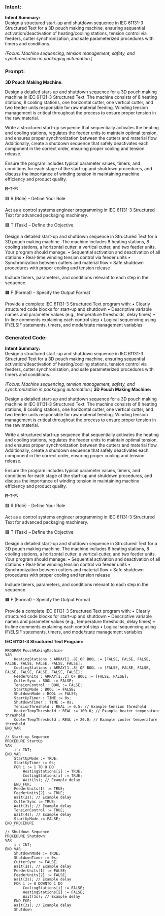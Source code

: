 ### Intent:
**Intent Summary:**  
Design a structured start-up and shutdown sequence in IEC 61131-3 Structured Text for a 3D pouch making machine, ensuring sequential activation/deactivation of heating/cooling stations, tension control via feeders, cutter synchronization, and safe parameterized procedures with timers and conditions.  

*(Focus: Machine sequencing, tension management, safety, and synchronization in packaging automation.)*

### Prompt:
**3D Pouch Making Machine:**

Design a detailed start-up and shutdown sequence for a 3D pouch making machine in IEC 61131-3 Structured Text. The machine consists of 8 heating stations, 8 cooling stations, one horizontal cutter, one vertical cutter, and two feeder units responsible for raw material feeding. Winding tension management is critical throughout the process to ensure proper tension in the raw material.

Write a structured start-up sequence that sequentially activates the heating and cooling stations, regulates the feeder units to maintain optimal tension, and ensures proper synchronization between the cutters and material flow. Additionally, create a shutdown sequence that safely deactivates each component in the correct order, ensuring proper cooling and tension release.

Ensure the program includes typical parameter values, timers, and conditions for each stage of the start-up and shutdown procedures, and discuss the importance of winding tension in maintaining machine efficiency and product quality.

**R-T-F:**

🟥 R (Role) – Define Your Role

Act as a control systems engineer programming in IEC 61131-3 Structured Text for advanced packaging machinery.

🟩 T (Task) – Define the Objective

Design a detailed start-up and shutdown sequence in Structured Text for a 3D pouch making machine. The machine includes 8 heating stations, 8 cooling stations, a horizontal cutter, a vertical cutter, and two feeder units. Your program should manage:
	•	Sequential activation and deactivation of all stations
	•	Real-time winding tension control via feeder units
	•	Synchronization between cutters and material flow
	•	Safe shutdown procedures with proper cooling and tension release

Include timers, parameters, and conditions relevant to each step in the sequence.

🟧 F (Format) – Specify the Output Format

Provide a complete IEC 61131-3 Structured Text program with:
	•	Clearly structured code blocks for start-up and shutdown
	•	Descriptive variable names and parameter values (e.g., temperature thresholds, delay times)
	•	In-line comments explaining each control step
	•	Logical sequencing using IF/ELSIF statements, timers, and mode/state management variables

### Generated Code:
**Intent Summary:**  
Design a structured start-up and shutdown sequence in IEC 61131-3 Structured Text for a 3D pouch making machine, ensuring sequential activation/deactivation of heating/cooling stations, tension control via feeders, cutter synchronization, and safe parameterized procedures with timers and conditions.  

*(Focus: Machine sequencing, tension management, safety, and synchronization in packaging automation.)*
**3D Pouch Making Machine:**

Design a detailed start-up and shutdown sequence for a 3D pouch making machine in IEC 61131-3 Structured Text. The machine consists of 8 heating stations, 8 cooling stations, one horizontal cutter, one vertical cutter, and two feeder units responsible for raw material feeding. Winding tension management is critical throughout the process to ensure proper tension in the raw material.

Write a structured start-up sequence that sequentially activates the heating and cooling stations, regulates the feeder units to maintain optimal tension, and ensures proper synchronization between the cutters and material flow. Additionally, create a shutdown sequence that safely deactivates each component in the correct order, ensuring proper cooling and tension release.

Ensure the program includes typical parameter values, timers, and conditions for each stage of the start-up and shutdown procedures, and discuss the importance of winding tension in maintaining machine efficiency and product quality.

**R-T-F:**

🟥 R (Role) – Define Your Role

Act as a control systems engineer programming in IEC 61131-3 Structured Text for advanced packaging machinery.

🟩 T (Task) – Define the Objective

Design a detailed start-up and shutdown sequence in Structured Text for a 3D pouch making machine. The machine includes 8 heating stations, 8 cooling stations, a horizontal cutter, a vertical cutter, and two feeder units. Your program should manage:
	•	Sequential activation and deactivation of all stations
	•	Real-time winding tension control via feeder units
	•	Synchronization between cutters and material flow
	•	Safe shutdown procedures with proper cooling and tension release

Include timers, parameters, and conditions relevant to each step in the sequence.

🟧 F (Format) – Specify the Output Format

Provide a complete IEC 61131-3 Structured Text program with:
	•	Clearly structured code blocks for start-up and shutdown
	•	Descriptive variable names and parameter values (e.g., temperature thresholds, delay times)
	•	In-line comments explaining each control step
	•	Logical sequencing using IF/ELSIF statements, timers, and mode/state management variables

**IEC 61131-3 Structured Text Program:**

```structuredtext
PROGRAM PouchMakingMachine
VAR
    HeatingStations : ARRAY[1..8] OF BOOL := [FALSE, FALSE, FALSE, FALSE, FALSE, FALSE, FALSE, FALSE];
    CoolingStations : ARRAY[1..8] OF BOOL := [FALSE, FALSE, FALSE, FALSE, FALSE, FALSE, FALSE, FALSE];
    FeederUnits : ARRAY[1..2] OF BOOL := [FALSE, FALSE];
    CutterSync : BOOL := FALSE;
    TensionControl : BOOL := FALSE;
    StartUpMode : BOOL := FALSE;
    ShutdownMode : BOOL := FALSE;
    StartUpTimer : TIME := 0s;
    ShutdownTimer : TIME := 0s;
    TensionThreshold : REAL := 0.5; // Example tension threshold
    HeaterTempThreshold : REAL := 100.0; // Example heater temperature threshold
    CoolerTempThreshold : REAL := 20.0; // Example cooler temperature threshold
END_VAR

// Start-up Sequence
PROCEDURE StartUp
VAR
    i : INT;
END_VAR
    StartUpMode := TRUE;
    StartUpTimer := 0s;
    FOR i := 1 TO 8 DO
        HeatingStations[i] := TRUE;
        CoolingStations[i] := TRUE;
        Wait(1s); // Example delay
    END_FOR;
    FeederUnits[1] := TRUE;
    FeederUnits[2] := TRUE;
    Wait(2s); // Example delay
    CutterSync := TRUE;
    Wait(3s); // Example delay
    TensionControl := TRUE;
    Wait(4s); // Example delay
    StartUpMode := FALSE;
END_PROCEDURE

// Shutdown Sequence
PROCEDURE Shutdown
VAR
    i : INT;
END_VAR
    ShutdownMode := TRUE;
    ShutdownTimer := 0s;
    CutterSync := FALSE;
    Wait(1s); // Example delay
    FeederUnits[1] := FALSE;
    FeederUnits[2] := FALSE;
    Wait(2s); // Example delay
    FOR i := 8 DOWNTO 1 DO
        CoolingStations[i] := FALSE;
        HeatingStations[i] := FALSE;
        Wait(1s); // Example delay
    END_FOR;
    Wait(3s); // Example delay
    Shutdown
